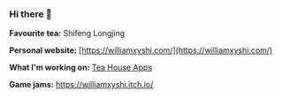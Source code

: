 ### Hi there 👋

**Favourite tea:** Shifeng Longjing

**Personal website:** [https://williamxyshi.com/](https://williamxyshi.com/) 

**What I'm working on:** [Tea House Apps](https://teahouseapps.app/) 

**Game jams:** 
https://williamxyshi.itch.io/


<!--
**williamxyshi/williamxyshi** is a ✨ _special_ ✨ repository because its `README.md` (this file) appears on your GitHub profile.

Here are some ideas to get you started:

- 🔭 I’m currently working on ...
- 🌱 I’m currently learning ...
- 👯 I’m looking to collaborate on ...
- 🤔 I’m looking for help with ...
- 💬 Ask me about ...
- 📫 How to reach me: ...
- 😄 Pronouns: ...
- ⚡ Fun fact: ...
-->
